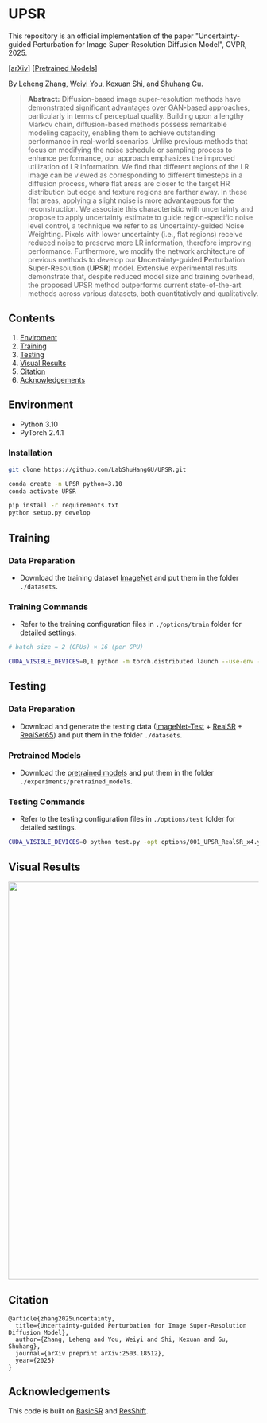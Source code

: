 # UPSR

This repository is an official implementation of the paper "Uncertainty-guided Perturbation for Image Super-Resolution Diffusion Model", CVPR, 2025.

[[arXiv](https://arxiv.org/abs/2503.18512)] [[Pretrained Models](https://drive.google.com/drive/folders/1Rde_8kTeNEA4kjUqCv2tiXV0vmmVCKGR?usp=sharing)]

By [Leheng Zhang](https://scholar.google.com/citations?user=DH1CJqkAAAAJ), 
[Weiyi You](https://scholar.google.com/citations?user=q4uALoAAAAAJ), [Kexuan Shi](https://scholar.google.com/citations?user=dX-aOIwAAAAJ), and [Shuhang Gu](https://scholar.google.com/citations?user=-kSTt40AAAAJ).

> **Abstract:** 
Diffusion-based image super-resolution methods have demonstrated significant advantages over GAN-based approaches, particularly in terms of perceptual quality. 
Building upon a lengthy Markov chain, diffusion-based methods possess remarkable modeling capacity, enabling them to achieve outstanding performance in real-world scenarios.
Unlike previous methods that focus on modifying the noise schedule or sampling process to enhance performance, our approach emphasizes the improved utilization of LR information.
We find that different regions of the LR image can be viewed as corresponding to different timesteps in a diffusion process, where flat areas are closer to the target HR distribution but edge and texture regions are farther away. 
In these flat areas, applying a slight noise is more advantageous for the reconstruction.
We associate this characteristic with uncertainty and propose to apply uncertainty estimate to guide region-specific noise level control, a technique we refer to as Uncertainty-guided Noise Weighting.
Pixels with lower uncertainty (i.e., flat regions) receive reduced noise to preserve more LR information, therefore improving performance.
Furthermore, we modify the network architecture of previous methods to develop our **U**ncertainty-guided **P**erturbation **S**uper-**R**esolution (**UPSR**) model.
Extensive experimental results demonstrate that, despite reduced model size and training overhead, the proposed UPSR method outperforms current state-of-the-art methods across various datasets, both quantitatively and qualitatively.
>


## Contents
1. [Enviroment](#environment)
1. [Training](#training)
1. [Testing](#testing)
1. [Visual Results](#visual-results)
1. [Citation](#citation)
1. [Acknowledgements](#acknowledgements)


## Environment
- Python 3.10
- PyTorch 2.4.1

### Installation
```bash
git clone https://github.com/LabShuHangGU/UPSR.git

conda create -n UPSR python=3.10
conda activate UPSR

pip install -r requirements.txt
python setup.py develop
```


## Training
### Data Preparation
- Download the training dataset [ImageNet](https://image-net.org/challenges/LSVRC/2012/2012-downloads.php) and put them in the folder `./datasets`.

### Training Commands
- Refer to the training configuration files in `./options/train` folder for detailed settings.
```bash
# batch size = 2 (GPUs) × 16 (per GPU)

CUDA_VISIBLE_DEVICES=0,1 python -m torch.distributed.launch --use-env --nproc_per_node=2 --master_port=1145  train.py -opt options/000_UPSR_RealSR_x4.yml --launcher pytorch
```


## Testing
### Data Preparation
- Download and generate the testing data ([ImageNet-Test](https://github.com/zsyOAOA/ResShift/tree/journal) + [RealSR](https://github.com/csjcai/RealSR) + [RealSet65](https://github.com/zsyOAOA/ResShift/tree/journal)) and put them in the folder `./datasets`.

### Pretrained Models
- Download the [pretrained models](https://drive.google.com/drive/folders/1Rde_8kTeNEA4kjUqCv2tiXV0vmmVCKGR?usp=sharing) and put them in the folder `./experiments/pretrained_models`.

### Testing Commands
- Refer to the testing configuration files in `./options/test` folder for detailed settings.
```bash
CUDA_VISIBLE_DEVICES=0 python test.py -opt options/001_UPSR_RealSR_x4.yml
```


## Visual Results

<img width="800" src="figures/visual.png">


## Citation

```
@article{zhang2025uncertainty,
  title={Uncertainty-guided Perturbation for Image Super-Resolution Diffusion Model},
  author={Zhang, Leheng and You, Weiyi and Shi, Kexuan and Gu, Shuhang},
  journal={arXiv preprint arXiv:2503.18512},
  year={2025}
}
```

## Acknowledgements
This code is built on [BasicSR](https://github.com/XPixelGroup/BasicSR) and [ResShift](https://github.com/zsyOAOA/ResShift/tree/journal).

